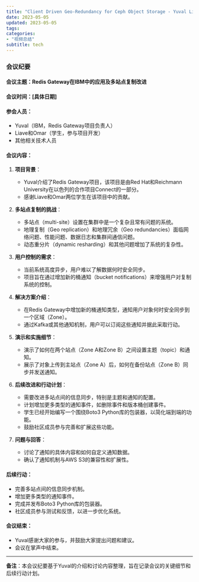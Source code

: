 ```yaml
---
title: "Client Driven Geo-Redundancy for Ceph Object Storage - Yuval Lifshitz, IBM"
date: 2023-05-05
updated: 2023-05-05
tags:
categories:
- "视频总结"
subtitle: tech
---
```



### 会议纪要

#### 会议主题：Redis Gateway在IBM中的应用及多站点复制改进

#### 会议时间：[具体日期]

#### 参会人员：
- Yuval（IBM，Redis Gateway项目负责人）
- Liave和Omar（学生，参与项目开发）
- 其他相关技术人员

#### 会议内容：

1. **项目背景**：
   - Yuval介绍了Redis Gateway项目，该项目是由Red Hat和Reichmann University在以色列的合作项目Connect的一部分。
   - 感谢Liave和Omar两位学生在该项目中的贡献。

2. **多站点复制的挑战**：
   - 多站点（multi-site）设置在集群中是一个复杂且常有问题的系统。
   - 地理复制（Geo replication）和地理冗余（Geo redundancies）面临网络问题、性能问题、数据日志和集群间通信问题。
   - 动态重分片（dynamic resharding）和其他问题增加了系统的复杂性。

3. **用户控制的需求**：
   - 当前系统高度异步，用户难以了解数据何时安全同步。
   - 项目旨在通过增加新的桶通知（bucket notifications）来增强用户对复制系统的控制。

4. **解决方案介绍**：
   - 在Redis Gateway中增加新的桶通知类型，通知用户对象何时安全同步到一个区域（Zone）。
   - 通过Kafka或其他通知机制，用户可以订阅这些通知并据此采取行动。

5. **演示和实施细节**：
   - 演示了如何在两个站点（Zone A和Zone B）之间设置主题（topic）和通知。
   - 展示了对象上传到主站点（Zone A）后，如何在备份站点（Zone B）同步并发送通知。

6. **后续改进和行动计划**：
   - 需要改进多站点间的信息同步，特别是主题和通知的配置。
   - 计划增加更多类型的通知事件，如删除事件和版本桶创建事件。
   - 学生已经开始编写一个围绕Boto3 Python库的包装器，以简化端到端的功能。
   - 鼓励社区成员参与完善和扩展这些功能。

7. **问题与回答**：
   - 讨论了通知的具体内容和如何自定义通知数据。
   - 确认了通知机制与AWS S3的兼容性和扩展性。

#### 后续行动：
- 完善多站点间的信息同步机制。
- 增加更多类型的通知事件。
- 完成并发布Boto3 Python库的包装器。
- 社区成员参与测试和反馈，以进一步优化系统。

#### 会议结束：
- Yuval感谢大家的参与，并鼓励大家提出问题和建议。
- 会议在掌声中结束。

---

**备注**：本会议纪要基于Yuval的介绍和讨论内容整理，旨在记录会议的关键细节和后续行动计划。